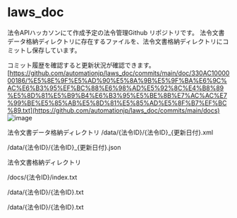 # laws_doc
法令APIハッカソンにて作成予定の法令管理Github リポジトリです。
法令文書データ格納ディレクトリに存在するファイルを、法令文書格納ディレクトリにコミットし保存しています。

コミット履歴を確認すると更新状況が確認できます。
[https://github.com/automationjp/laws_doc/commits/main/doc/330AC1000000186/%E5%8E%9F%E5%AD%90%E5%8A%9B%E5%9F%BA%E6%9C%AC%E6%B3%95%EF%BC%88%E6%98%AD%E5%92%8C%E4%B8%89%E5%8D%81%E5%B9%B4%E6%B3%95%E5%BE%8B%E7%AC%AC%E7%99%BE%E5%85%AB%E5%8D%81%E5%85%AD%E5%8F%B7%EF%BC%89.txt](https://github.com/automationjp/laws_doc/commits/main/docs)
![image](https://github.com/automationjp/laws_doc/assets/1161494/4a97dc16-a66d-42a5-9fb9-88a6bfeda2b1)


法令文書データ格納ディレクトリ
/data/{法令ID}/{法令ID}_{更新日付}.xml

/data/{法令ID}/{法令ID}_{更新日付}.json

法令文書格納ディレクトリ

/docs/{法令ID}/index.txt

/data/{法令ID}/{法令ID}.txt

/data/{法令ID}/{法令ID}.txt
